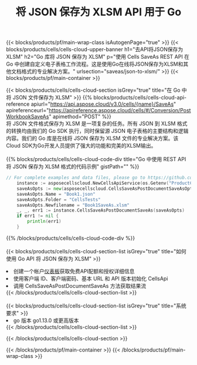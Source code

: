﻿---
title: 将 JSON 保存为 XLSM API 用于 Go
description: 使用Aspose.Cells Cloud SDK for Go将JSON格式文件保存为XLSM格式文件。
url: /zh/go/saveas/json-to-xlsm/
---
{{< blocks/products/pf/main-wrap-class isAutogenPage="true" >}}
{{< blocks/products/cells/cells-cloud-upper-banner h1="去API将JSON保存为XLSM" h2="Go 库将 JSON 保存为 XLSM" p="使用 Cells SaveAs REST API 在 Go 中创建自定义电子表格工作流程。这是使用Go在线将JSON保存为XLSM和其他文档格式的专业解决方案。" urlsection="saveas/json-to-xlsm/" >}}
{{< blocks/products/pf/main-container >}}

{{< blocks/products/cells/cells-cloud-section isGrey="true" title="在 Go 中将 JSON 文件保存为 XLSM" >}}
{{% blocks/products/cells/cells-cloud-api-reference apiurl="https://api.aspose.cloud/v3.0/cells/{name}/SaveAs" apireferenceurl="https://apireference.aspose.cloud/cells/#/Conversion/PostWorkbookSaveAs" apimethod="POST" %}}
<br/>
将 JSON 文件格式保存为 XLSM 是一项复杂的任务。所有 JSON 到 XLSM 格式的转换均由我们的 Go SDK 执行，同时保留源 JSON 电子表格的主要结构和逻辑内容。我们的 Go 库是在线将 JSON 保存为 XLSM 文件的专业解决方案。该Cloud SDK为Go开发人员提供了强大的功能和完美的XLSM输出。
<br/>
<br/>
{{% blocks/products/cells/cells-cloud-code-div title="Go 中使用 REST API 将 JSON 保存为 XLSM 格式的代码示例" gistPath="" %}}
  
```go
// For complete examples and data files, please go to https://github.com/aspose-cells-cloud/aspose-cells-cloud-go/
    instance := asposecellscloud.NewCellsApiService(os.Getenv("ProductClientId"), os.Getenv("ProductClientSecret"))
    saveAsOpts := new(asposecellscloud.CellsSaveAsPostDocumentSaveAsOpts)
    saveAsOpts.Name = "Book1.json"
    saveAsOpts.Folder = "CellsTests"
    saveAsOpts.Newfilename = "Book1SaveAs.xlsm"
    _, _, err1 := instance.CellsSaveAsPostDocumentSaveAs(saveAsOpts)
    if err1 != nil {
	    println(err1)
    }
```
  
{{% /blocks/products/cells/cells-cloud-code-div %}}
<br/>
<br/>
{{< blocks/products/cells/cells-cloud-section-list isGrey="true" title="如何使用 Go API 将 JSON 保存为 XLSM" >}}
<li>创建一个帐户<a href="https://dashboard.aspose.cloud/">仪表板</a>获取免费API配额和授权详细信息</li>
<li>使用客户端 ID、客户端密码、基本 URL 和 API 版本初始化 CellsApi</li>
<li>调用 CellsSaveAsPostDocumentSaveAs 方法获取结果流</li>
{{< /blocks/products/cells/cells-cloud-section-list >}}
<br/>
<br/>
{{< blocks/products/cells/cells-cloud-section-list isGrey="true" title="系统要求" >}}
<li>go 版本 go1.13.0 或更高版本</li>
{{< /blocks/products/cells/cells-cloud-section-list >}}

{{< /blocks/products/cells/cells-cloud-section >}}

{{< /blocks/products/pf/main-container >}}
{{< /blocks/products/pf/main-wrap-class >}}
